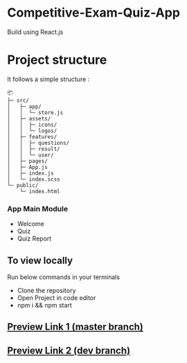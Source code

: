 # Competitive-Exam-Quiz-App
Build using React.js

# Project structure

It follows a simple structure :
```
📦
├─ src/
│   ├─ app/
│   │  └─ store.js
│   ├─ assets/
│   │  ├─ icons/
│   │  └─ logos/
│   ├─ features/
│   │  ├─ questions/
│   │  ├─ result/
│   │  └─ user/
│   ├─ pages/
│   ├─ App.js
│   ├─ index.js
│   └─ index.scss
└─ public/
    └─ index.html

```

### App Main Module
- Welcome 
- Quiz 
- Quiz Report

## To view locally
Run below commands in your terminals
+ Clone the repository
+ Open Project in code editor
+ npm i && npm start



## [Preview Link 1 (master branch)](https://64f2c9885a9e1946fabef74d--tubular-bunny-09d102.netlify.app/)
## [Preview Link 2 (dev branch)](https://656a31c59cf6c72c67d9d4eb--tranquil-malabi-3d4094.netlify.app/)
